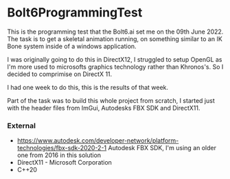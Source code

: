 # Bolt6ProgrammingTest
This is the programming test that the Bolt6.ai set me on the 09th June 2022. 
The task is to get a skeletal animation running, on something similar to an IK Bone system inside of a windows application.

I was originally going to do this in DirectX12, I struggled to setup OpenGL as I'm more used to microsofts graphics technology
rather than Khronos's. So I decided to comprimise on DirectX 11.

I had one week to do this, this is the results of that week.

Part of the task was to build this whole project from scratch, I started just with the header files from ImGui, Autodesks FBX SDK and DirectX11.

### External
- https://www.autodesk.com/developer-network/platform-technologies/fbx-sdk-2020-2-1 Autodesk FBX SDK, I'm using an older one from 2016 in this solution 
- DirectX11 - Microsoft Corporation 
- C++20
